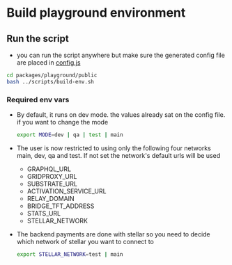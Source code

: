 # Build playground environment

## Run the script

- you can run the script anywhere but make sure the generated config file are placed in [config.js](../public/config.js)

```bash
cd packages/playground/public
bash ../scripts/build-env.sh
```

### Required env vars

- By default, it runs on dev mode. the values already sat on the config file. if you want to change the mode

  ```bash
  export MODE=dev | qa | test | main
  ```

- The user is now restricted to using only the following four networks main, dev, qa and test. If not set the network's default urls will be used

  - GRAPHQL_URL
  - GRIDPROXY_URL
  - SUBSTRATE_URL
  - ACTIVATION_SERVICE_URL
  - RELAY_DOMAIN
  - BRIDGE_TFT_ADDRESS
  - STATS_URL
  - STELLAR_NETWORK

- The backend payments are done with stellar so you need to decide which network of stellar you want to connect to

  ```bash
  export STELLAR_NETWORK=test | main
  ```

